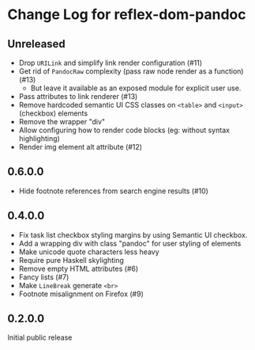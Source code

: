 # Change Log for reflex-dom-pandoc

## Unreleased

- Drop `URILink` and simplify link render configuration (#11)
- Get rid of `PandocRaw` complexity (pass raw node render as a function) (#13)
  - But leave it available as an exposed module for explicit user use.
- Pass attributes to link renderer (#13)
- Remove hardcoded semantic UI CSS classes on `<table>` and `<input>` (checkbox) elements
- Remove the wrapper "div"
- Allow configuring how to render code blocks (eg: without syntax highlighting)
- Render img element alt attribute (#12)

## 0.6.0.0

- Hide footnote references from search engine results (#10)

## 0.4.0.0

- Fix task list checkbox styling margins by using Semantic UI checkbox.
- Add a wrapping div with class "pandoc" for user styling of elements
- Make unicode quote characters less heavy
- Require pure Haskell skylighting
- Remove empty HTML attributes (#6)
- Fancy lists (#7)
- Make `LineBreak` generate `<br>`
- Footnote misalignment on Firefox (#9)

## 0.2.0.0

Initial public release
